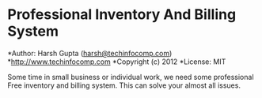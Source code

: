 Professional Inventory And Billing System
=========================================

*Author: Harsh Gupta (harsh@techinfocomp.com)
*http://www.techinfocomp.com
*Copyright (c) 2012
*License: MIT

Some time in small business or individual work, we need some professional Free inventory and billing system. This can solve your almost all issues.

